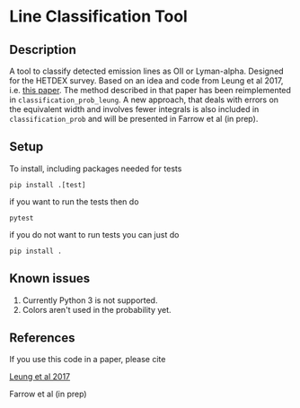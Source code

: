 # Line Classification Tool

## Description

A tool to classify detected emission lines as OII or Lyman-alpha. Designed
for the HETDEX survey. Based on an idea and code from Leung et al 2017,
i.e. [this paper](http://adsabs.harvard.edu/abs/2017ApJ...843..130L). The
method described in that paper has been reimplemented in `classification_prob_leung`. 
A new approach, that deals with errors on the equivalent width and involves fewer integrals
is also included in `classification_prob` and will be presented in Farrow et al (in prep).

## Setup

To install, including packages needed for tests

```
pip install .[test]
```

if you want to run the tests then do

```
pytest
```

if you do not want to run tests you can just do

```
pip install .
```

## Known issues

1. Currently Python 3 is not supported. 
2. Colors aren't used in the probability yet.  

## References

If you use this code in a paper, please cite

[Leung et al 2017](http://adsabs.harvard.edu/abs/2017ApJ...843..130L)

Farrow et al (in prep)
